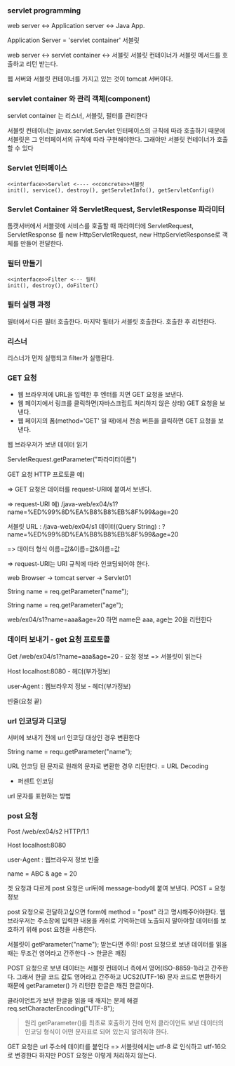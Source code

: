### servlet programming

web server <-> Application server <-> Java App.

Application Server = 'servlet container' 서블릿 

web server <-> servlet container <-> 서블릿
서블릿 컨테이너가 서블릿 메서드를 호출하고 리턴 받는다.

웹 서버와 서블릿 컨테이너를 가지고 있는 것이 tomcat 서버이다.

### servlet container 와 관리 객체(component)

servlet container 는  리스너, 서블릿, 필터를 관리한다

서블릿 컨테이너는 javax.servlet.Servlet 인터페이스의 규칙에 따라 호출하기 때문에 서블릿은 그 인터페이서의 규칙에 따라 구현해야한다. 그래야만 서블릿 컨테이너가 호출할 수 있다

### Servlet 인터페이스
```
<<interface>>Servlet <---- <<concrete>>서블릿
init(), service(), destroy(), getServletInfo(), getServletConfig()
```

### Servlet Container 와 ServletRequest, ServletResponse 파라미터

톰캣서버에서 서블릿에 서비스를 호출할 때 파라미터에 ServletRequest, ServletResponse 를 new HttpServletRequest, new HttpServletResponse로 객체를 만들어 전달한다.

### 필터 만들기
```
<<interface>>Filter <--- 필터
init(), destroy(), doFilter()
```

### 필터 실행 과정

필터에서 다른 필터 호출한다. 마지막 필터가 서블릿 호출한다. 호출한 후 리턴한다.

### 리스너

리스너가 먼저 실행되고 filter가 실행된다.


### GET 요청
- 웹 브라우저에 URL을 입력한 후 엔터를 치면 GET 요청을 보낸다.
- 웹 페이지에서 링크를 클릭하면(자바스크립트 처리하지 않은 상태) GET 요청을 보낸다.
- 웹 페이지의 폼(method='GET' 일 때)에서 전송 버튼을 클릭하면 GET 요청을 보낸다.

웹 브라우저가 보낸 데이터 읽기

ServletRequest.getParameter("파라미터이름")

GET 요청 HTTP 프로토콜 예)

=> GET 요청은 데이터를 request-URI에 붙여서 보낸다.

=> request-URI 
   예) /java-web/ex04/s1?name=%ED%99%8D%EA%B8%B8%EB%8F%99&age=20

   서블릿 URL : /java-web/ex04/s1
   데이터(Query String) : ?name=%ED%99%8D%EA%B8%B8%EB%8F%99&age=20

=> 데이터 형식
   이름=값&이름=값&이름=값

=> request-URI는 URI 규칙에 따라 인코딩되어야 한다.

web Browser -> tomcat server -> Servlet01

String name = req.getParameter("name");

String name = req.getParameter("age");

web/ex04/s1?name=aaa&age=20
하면 name은 aaa, age는 20을 리턴한다

### 데이터 보내기 - get 요청 프로토콜

Get /web/ex04/s1?name=aaa&age=20 - 요청 정보
=> 서블릿이 읽는다

Host localhost:8080 - 헤더(부가정보)

user-Agent : 웹브라우저 정보 - 헤더(부가정보)

빈줄(요청 끝)

### url 인코딩과 디코딩

서버에 보내기 전에 url 인코딩 대상인 경우 변환한다

String name = requ.getParameter("name");

URL 인코딩 된 문자로 원래의 문자로 변환한 경우 리턴한다. = URL Decoding

- 퍼센트 인코딩

url 문자를 표현하는 방법

### post 요청

Post /web/ex04/s2 HTTP/1.1

Host localhost:8080

user-Agent : 웹브라우저 정보
빈줄

name = ABC & age = 20

겟 요청과 다르게 post 요청은 url뒤에 message-body에 붙여 보낸다.
POST = 요청정보

post 요청으로 전달하고싶으면 form에 method = "post" 라고 명시해주어야한다.
웹 브라우저는 주소창에 입력한 내용을 캐쉬로 기억하는데 노출되지 말아야할 데이터를 보호하기 위해 post 요청을 사용한다.

서블릿이 getParameter("name"); 받는다면
주의! post 요청으로 보낸 데이터를 읽을 때는 무조건 영어라고 간주한다 -> 한글은 깨짐

POST 요청으로 보낸 데이터는 서블릿 컨테이너 측에서 영어(ISO-8859-1)라고 간주한다.
그래서 한글 코드 값도 영어라고 간주하고 UCS2(UTF-16) 문자 코드로 변환하기 때문에
getParameter() 가 리턴한 한글은 깨진 한글이다.

클라이언트가 보낸 한글을 읽을 때 깨지는 문제 해결
req.setCharacterEncoding("UTF-8");

> 원리
getParameter()를 최초로 호출하기 전에 먼저 클라이언트 보낸 데이터의 인코딩 형식이 어떤 문자표로 되어 있는지 알려줘야 한다.

GET 요청은 url 주소에 데이터를 붙인다 => 서블릿에서는 utf-8 로 인식하고 utf-16으로 변경한다 하지만 POST 요청은 이렇게 처리하지 않는다.






